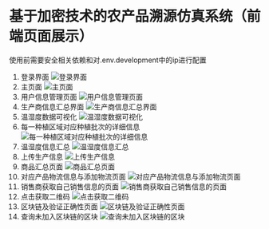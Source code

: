 # 基于加密技术的农产品溯源仿真系统（前端页面展示）
使用前需要安全相关依赖和对.env.development中的ip进行配置

1. 登录界面 ![登录界面](https://gitee.com/carolin-violet/trace_system/raw/vue-front/markdown_imgs/1.jpg)
2. 主页面 ![主页面](https://gitee.com/carolin-violet/trace_system/raw/vue-front/markdown_imgs/2.png)
3. 用户信息管理页面 ![用户信息管理页面](https://gitee.com/carolin-violet/trace_system/raw/vue-front/markdown_imgs/3.png)
4. 生产商信息汇总界面 ![生产商信息汇总界面](https://gitee.com/carolin-violet/trace_system/raw/vue-front/markdown_imgs/4.png)
5. 温湿度数据可视化 ![温湿度数据可视化](https://gitee.com/carolin-violet/trace_system/raw/vue-front/markdown_imgs/5.png)
6. 每一种植区域对应种植批次的详细信息 ![每一种植区域对应种植批次的详细信息](https://gitee.com/carolin-violet/trace_system/raw/vue-front/markdown_imgs/6.png)
7. 温湿度信息汇总 ![温湿度信息汇总](https://gitee.com/carolin-violet/trace_system/raw/vue-front/markdown_imgs/7.png)
8. 上传生产信息 ![上传生产信息](https://gitee.com/carolin-violet/trace_system/raw/vue-front/markdown_imgs/8.png)
9. 商品汇总页面 ![商品汇总页面](https://gitee.com/carolin-violet/trace_system/raw/vue-front/markdown_imgs/9.png)
10. 对应产品物流信息与添加物流页面 ![对应产品物流信息与添加物流页面](https://gitee.com/carolin-violet/trace_system/raw/vue-front/markdown_imgs/10.png)
11. 销售商获取自己销售信息的页面 ![销售商获取自己销售信息的页面](https://gitee.com/carolin-violet/trace_system/raw/vue-front/markdown_imgs/11.png)
12. 点击获取二维码 ![点击获取二维码](https://gitee.com/carolin-violet/trace_system/raw/vue-front/markdown_imgs/12.png)
13. 区块链及验证正确性页面 ![区块链及验证正确性页面](https://gitee.com/carolin-violet/trace_system/raw/vue-front/markdown_imgs/13.png)
14. 查询未加入区块链的区块 ![查询未加入区块链的区块](https://gitee.com/carolin-violet/trace_system/raw/vue-front/markdown_imgs/14.png)



